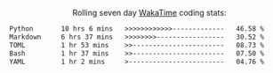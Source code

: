 <p align="center">Rolling seven day <a href="https://wakatime.com/@syrkis"/>WakaTime</a> coding stats:</p>
<!--START_SECTION:waka-->

```txt
Python       10 hrs 6 mins   >>>>>>>>>>>>-------------   46.58 %
Markdown     6 hrs 37 mins   >>>>>>>>-----------------   30.52 %
TOML         1 hr 53 mins    >>-----------------------   08.73 %
Bash         1 hr 37 mins    >>-----------------------   07.50 %
YAML         1 hr 2 mins     >------------------------   04.76 %
```

<!--END_SECTION:waka-->
